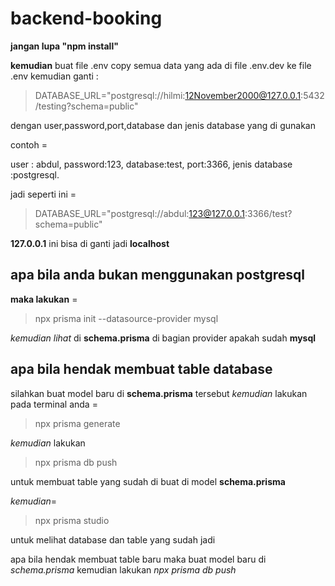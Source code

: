 # backend-booking

**jangan lupa "npm install"**

**kemudian** 
buat file .env
copy semua data yang ada di file .env.dev ke file .env
kemudian ganti :

>DATABASE_URL="postgresql://hilmi:12November2000@127.0.0.1:5432/testing?schema=public"

dengan user,password,port,database dan jenis database yang di gunakan

contoh =

user : abdul,
password:123,
database:test,
port:3366,
jenis database :postgresql.

jadi seperti ini =

>DATABASE_URL="postgresql://abdul:123@127.0.0.1:3366/test?schema=public"

**127.0.0.1** ini bisa di ganti jadi **localhost**

## apa bila anda bukan menggunakan **postgresql**
**maka lakukan** =
>npx prisma init --datasource-provider mysql

*kemudian lihat* di **schema.prisma** di bagian provider apakah sudah **mysql**

## apa bila hendak membuat **table database** 
silahkan buat model baru di **schema.prisma** tersebut
*kemudian* lakukan pada terminal anda =

>npx prisma generate

*kemudian* lakukan 

>npx prisma db push

untuk membuat table yang sudah di buat di model **schema.prisma**

*kemudian*=
>npx prisma studio

untuk melihat database dan table yang sudah jadi

apa bila hendak membuat table baru maka buat model baru di *schema.prisma*
kemudian lakukan *npx prisma db push*
